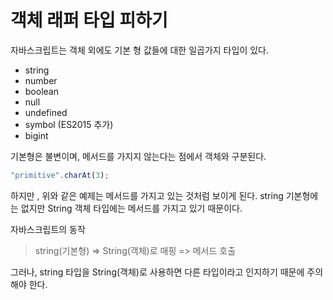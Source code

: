 # 객체 래퍼 타입 피하기

자바스크립트는 객체 외에도 기본 형 값들에 대한 일곱가지 타입이 있다.

- string
- number
- boolean
- null
- undefined
- symbol (ES2015 추가)
- bigint

기본형은 불변이며, 메서드를 가지지 않는다는 점에서 객체와 구분된다.

```ts
"primitive".charAt(3);
```

하지만 , 위와 같은 예제는 메서드를 가지고 있는 것처럼 보이게 된다. string 기본형에는 없지만 String 객체 타입에는 메서드를 가지고 있기 때문이다.

자바스크립트의 동작

> string(기본형) => String(객체)로 매핑 => 메서드 호출

그러나, string 타입을 String(객체)로 사용하면 다른 타입이라고 인지하기 때문에 주의해야 한다.
